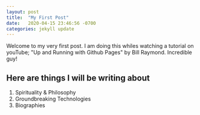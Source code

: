 ```yaml
---
layout: post
title:  "My First Post"
date:   2020-04-15 23:46:56 -0700
categories: jekyll update
--- 
```


Welcome to my very first post. I am doing this whiles watching a tutorial on youTube; "Up and Running with Github Pages" by Bill Raymond. Incredible guy!

## Here are things I will be writing about
1. Spirituality & Philosophy
2. Groundbreaking Technologies
3. Biographies 